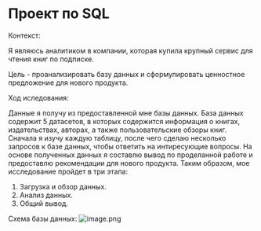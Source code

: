 # Проект по SQL

Контекст:

Я являюсь аналитиком в компании, которая купила крупный сервис для чтения книг по подписке. 

Цель - проанализировать базу данных и сформулировать ценностное предложение для нового продукта.

Ход иследования:

Данные я получу из предоставленной мне базы данных. База данных содержит 5 датасетов, в которых содержится информация о книгах, издательствах, авторах, а также пользовательские обзоры книг.
Сначала я изучу каждую таблицу, после чего сделаю несколько запросов к базе данных, чтобы ответить на интиресующие вопросы. На основе полученных данных я составлю вывод по проделанной работе и предоставлю рекомендации для нового продукта. Таким образом, мое исследование пройдет в три этапа:

1. Загрузка и обзор данных.
2. Анализ данных.
3. Общий вывод.

Схема базы данных:
![image.png](attachment:image.png)